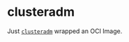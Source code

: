 # clusteradm
Just [`clusteradm`](https://github.com/open-cluster-management-io/clusteradm) wrapped an OCI Image.
